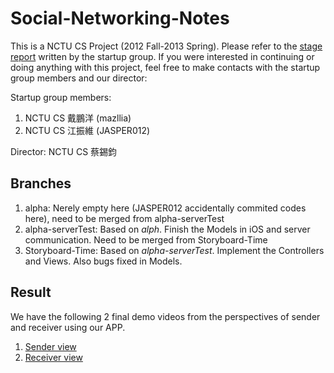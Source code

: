 Social-Networking-Notes
=======================

This is a NCTU CS Project (2012 Fall-2013 Spring). Please refer to the [stage report](https://docs.google.com/document/d/1-aZvP13G2NDIAWmI6HbF8moBOB7T193F0iWbyWQZUi0/edit?usp=sharing) written by the startup group. If you were interested in continuing or doing anything with this project, feel free to make contacts with the startup group members and our director:

Startup group members:

1. NCTU CS 戴鵬洋 (mazllia)
2. NCTU CS 江振維 (JASPER012)

Director: NCTU CS 蔡錫鈞

Branches
--------

1. alpha: Nerely empty here (JASPER012 accidentally commited codes here), need to be merged from alpha-serverTest
2. alpha-serverTest: Based on _alph_. Finish the Models in iOS and server communication. Need to be merged from Storyboard-Time
3. Storyboard-Time: Based on _alpha-serverTest_. Implement the Controllers and Views. Also bugs fixed in Models.

Result
------

We have the following 2 final demo videos from the perspectives of sender and receiver using our APP.

1. [Sender view](http://youtu.be/pTC3nGYvzHM)
2. [Receiver view](http://youtu.be/P4Z8ZFLDBWQ)
